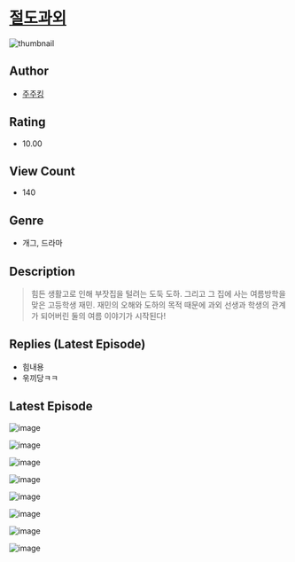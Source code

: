 # [절도과외](https://comic.naver.com/bestChallenge/list?titleId=811147)
![thumbnail](https://image-comic.pstatic.net/user_contents_data/challenge_comic/2023/05/25/338118/upload_3690249323391562295_480x623.jpeg)

## Author
- [주주킹](https://comic.naver.com/artistTitle?id=338118)

## Rating
- 10.00

## View Count
- 140

## Genre
- 개그, 드라마

## Description
> 힘든 생활고로 인해 부잣집을 털려는 도둑 도하. 그리고 그 집에 사는 여름방학을 맞은 고등학생 재민. 재민의 오해와 도하의 목적 때문에 과외 선생과 학생의 관계가 되어버린 둘의 여름 이야기가 시작된다!

## Replies (Latest Episode)
- 힘내용
- 욲끼당ㅋㅋ

## Latest Episode
![image](https://image-comic.pstatic.net/user_contents_data/challenge_comic/2023/05/25/338118/upload_3763145836242024503.jpeg)

![image](https://image-comic.pstatic.net/user_contents_data/challenge_comic/2023/05/25/338118/upload_7075824837149863990.jpeg)

![image](https://image-comic.pstatic.net/user_contents_data/challenge_comic/2023/05/25/338118/upload_3919320670469841465.jpeg)

![image](https://image-comic.pstatic.net/user_contents_data/challenge_comic/2023/05/25/338118/upload_3832954946969874786.jpeg)

![image](https://image-comic.pstatic.net/user_contents_data/challenge_comic/2023/05/25/338118/upload_3763095246546940005.jpeg)

![image](https://image-comic.pstatic.net/user_contents_data/challenge_comic/2023/05/25/338118/upload_3486461449628705587.jpeg)

![image](https://image-comic.pstatic.net/user_contents_data/challenge_comic/2023/05/25/338118/upload_3761740871610295095.jpeg)

![image](https://image-comic.pstatic.net/user_contents_data/challenge_comic/2023/05/25/338118/upload_7149571482861385830.jpeg)
